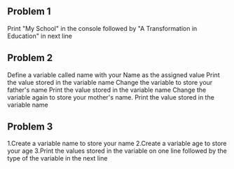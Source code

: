 ## Problem 1  
Print "My School" in the console followed by "A Transformation in Education" in next line
## Problem 2 
Define a variable called name with your Name as the assigned value
Print the value stored in the variable name
Change the variable to store your father's name
Print the value stored in the variable name
Change the variable again to store your mother's name.
Print the value stored in the variable name
## Problem 3 
1.Create a variable name to store your name
2.Create a variable age to store your age
3.Print the values stored in the variable on one line followed by the type of the variable in the next line
